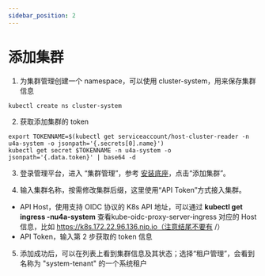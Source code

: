 ```yaml
---
sidebar_position: 2
---
```

# 添加集群

1. 为集群管理创建一个 namespace，可以使用 cluster-system，用来保存集群信息
```
kubectl create ns cluster-system
```

2. 获取添加集群的 token
```
export TOKENNAME=$(kubectl get serviceaccount/host-cluster-reader -n u4a-system -o jsonpath='{.secrets[0].name}')
kubectl get secret $TOKENNAME -n u4a-system -o jsonpath='{.data.token}' | base64 -d
```

3. 登录管理平台，进入 “集群管理”，参考 [安装底座](docs/quick-start/buildingbase_quickstart.md)，点击“添加集群”。

4. 输入集群名称，按需修改集群后缀，这里使用“API Token”方式接入集群。

* API Host，使用支持 OIDC 协议的 K8s API 地址，可以通过 **kubectl get ingress -nu4a-system** 查看kube-oidc-proxy-server-ingress 对应的 Host 信息，比如 https://k8s.172.22.96.136.nip.io（注意结尾不要有 /）
* API Token，输入第 2 步获取的 token 信息

5. 添加成功后，可以在列表上看到集群信息及其状态；选择“租户管理”，会看到名称为 "system-tenant" 的一个系统租户


